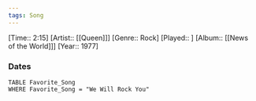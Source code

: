 ```yaml
---
tags: Song  
---
```

[Time:: 2:15]
[Artist:: [[Queen]]]
[Genre:: Rock]
[Played:: ]
[Album:: [[News of the World]]]
[Year:: 1977]
### Dates
````dataview
TABLE Favorite_Song
WHERE Favorite_Song = "We Will Rock You"
````